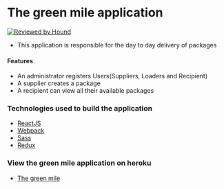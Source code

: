 # The green mile application
[![Reviewed by Hound](https://img.shields.io/badge/Reviewed_by-Hound-8E64B0.svg)](https://houndci.com)
- This application is responsible for the day to day delivery of packages

#### Features
- An administrator registers Users(Suppliers, Loaders and Recipient)
- A supplier creates a package
- A recipient can view all their available packages

### Technologies used to build the application
- [ReactJS](https://reactjs.org)
- [Webpack](https://webpack.js.org/)
- [Sass](https://sass-lang.com/)
- [Redux](https://redux.js.org/)

### View the green mile application on heroku
- [ The green mile ](https://greenmilereact.herokuapp.com/)



